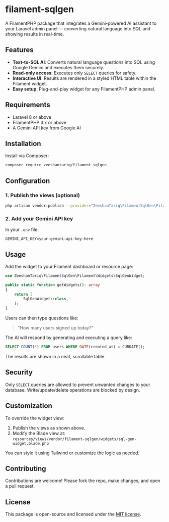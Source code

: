 # filament-sqlgen

A FilamentPHP package that integrates a Gemini-powered AI assistant to your Laravel admin panel — converting natural
language into SQL and showing results in real-time.

## Features

- **Text-to-SQL AI**: Converts natural language questions into SQL using Google Gemini and executes them securely.
- **Read-only access**: Executes only `SELECT` queries for safety.
- **Interactive UI**: Results are rendered in a styled HTML table within the Filament widget.
- **Easy setup**: Plug-and-play widget for any FilamentPHP admin panel.

## Requirements

- Laravel 8 or above
- FilamentPHP 3.x or above
- A Gemini API key from Google AI

## Installation

Install via Composer:

```bash
composer require zeeshantariq/filament-sqlgen
```

## Configuration

### 1. Publish the views (optional)

```bash
php artisan vendor:publish --provider="ZeeshanTariq\FilamentSqlGen\FilamentSqlGenServiceProvider"
```

### 2. Add your Gemini API key

In your `.env` file:

```env
GEMINI_API_KEY=your-gemini-api-key-here
```

## Usage

Add the widget to your Filament dashboard or resource page:

```php
use ZeeshanTariq\FilamentSqlGen\Filament\Widgets\SqlGenWidget;

public static function getWidgets(): array
{
    return [
        SqlGenWidget::class,
    ];
}
```

Users can then type questions like:

> "How many users signed up today?"

The AI will respond by generating and executing a query like:

```sql
SELECT COUNT(*) FROM users WHERE DATE(created_at) = CURDATE();
```

The results are shown in a neat, scrollable table.

## Security

Only `SELECT` queries are allowed to prevent unwanted changes to your database. Write/update/delete operations are
blocked by design.

## Customization

To override the widget view:

1. Publish the views as shown above.
2. Modify the Blade view at:  
   `resources/views/vendor/filament-sqlgen/widgets/sql-gen-widget.blade.php`

You can style it using Tailwind or customize the logic as needed.

## Contributing

Contributions are welcome! Please fork the repo, make changes, and open a pull request.

## License

This package is open-source and licensed under the [MIT license](https://opensource.org/licenses/MIT).

